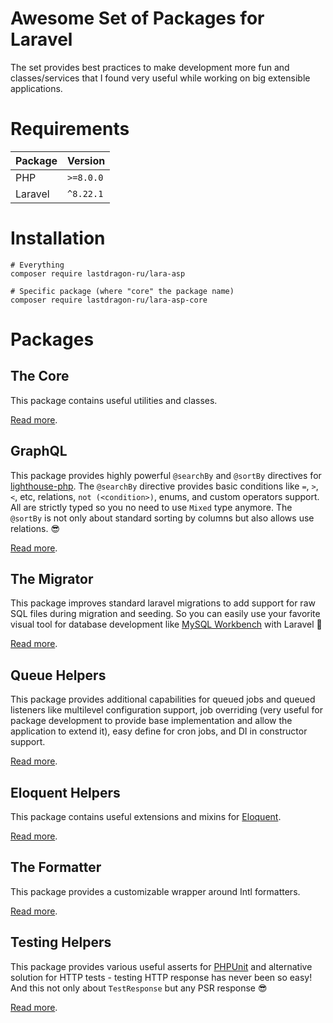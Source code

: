 # Awesome Set of Packages for Laravel

The set provides best practices to make development more fun and classes/services that I found very useful while working on big extensible applications.

# Requirements

| Package | Version   |
|---------|-----------|
| PHP     | `>=8.0.0` |
| Laravel | `^8.22.1` |

# Installation

```shell
# Everything
composer require lastdragon-ru/lara-asp

# Specific package (where "core" the package name)
composer require lastdragon-ru/lara-asp-core
```

# Packages

## The Core

This package contains useful utilities and classes.

[Read more](packages/core/README.md).


## GraphQL

This package provides highly powerful `@searchBy` and `@sortBy`  directives for [lighthouse-php](https://lighthouse-php.com/). The `@searchBy` directive provides basic conditions like `=`, `>`, `<`, etc, relations, `not (<condition>)`, enums, and custom operators support. All are strictly typed so you no need to use `Mixed` type anymore. The `@sortBy` is not only about standard sorting by columns but also allows use relations. 😎

[Read more](packages/graphql/README.md).


## The Migrator

This package improves standard laravel migrations to add support for raw SQL files during migration and seeding. So you can easily use your favorite visual tool for database development like [MySQL Workbench](https://www.mysql.com/products/workbench/) with Laravel 🥳

[Read more](packages/migrator/README.md).


## Queue Helpers

This package provides additional capabilities for queued jobs and queued listeners like multilevel configuration support, job overriding (very useful for package development to provide base implementation and allow the application to extend it), easy define for cron jobs, and DI in constructor support.

[Read more](packages/queue/README.md).


## Eloquent Helpers

This package contains useful extensions and mixins for [Eloquent](https://laravel.com/docs/8.x/eloquent).

[Read more](packages/eloquent/README.md).


## The Formatter

This package provides a customizable wrapper around Intl formatters.

[Read more](packages/formatter/README.md).


## Testing Helpers

This package provides various useful asserts for [PHPUnit](https://phpunit.de/) and alternative solution for HTTP tests - testing HTTP response has never been so easy! And this not only about `TestResponse` but any PSR response 😎

[Read more](packages/testing/README.md).
